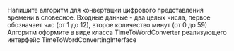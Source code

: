Напишите алгоритм для конвертации цифрового представления времени в словесное. Входные данные - два целых числа, первое обозначает час (от 1 до 12), второе количество минут (от 0 до 59)
Алгоритм оформите в виде класса TimeToWordConverter реализующего интерфейс TimeToWordConvertingInterface